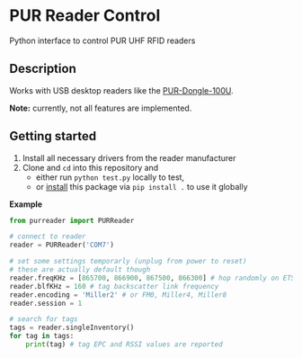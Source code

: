 # PUR Reader Control
Python interface to control PUR UHF RFID readers

## Description
Works with USB desktop readers like the [PUR-Dongle-100U](http://www.rf-embedded.eu/Reader/PUR-Dongle-100U-OEM-eng.html). 

**Note:** currently, not all features are implemented.

## Getting started
1. Install all necessary drivers from the reader manufacturer
2. Clone and `cd` into this repository and 
    - either run `python test.py` locally to test, 
    - or [install](https://packaging.python.org/tutorials/installing-packages/) this package via `pip install .` to use it globally

**Example**
```python
from purreader import PURReader

# connect to reader
reader = PURReader('COM7')

# set some settings temporarly (unplug from power to reset)
# these are actually default though
reader.freqKHz = [865700, 866900, 867500, 866300] # hop randomly on ETSI frequencies
reader.blfKHz = 160 # tag backscatter link frequency
reader.encoding = 'Miller2' # or FM0, Miller4, Miller8
reader.session = 1

# search for tags
tags = reader.singleInventory()
for tag in tags:
    print(tag) # tag EPC and RSSI values are reported
```
